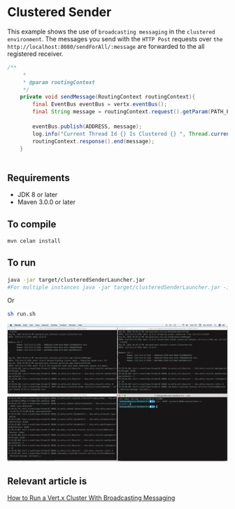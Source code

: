 # Clustered Sender

This example shows the use of `broadcasting messaging` in the `clustered environment`. The messages you send with the `HTTP Post` requests over `the http://localhost:8080/sendForAll/:message` are forwarded to the all registered receiver.

```java
/**
     *
     * @param routingContext
     */
    private void sendMessage(RoutingContext routingContext){
        final EventBus eventBus = vertx.eventBus();
        final String message = routingContext.request().getParam(PATH_PARAM);

        eventBus.publish(ADDRESS, message);
        log.info("Current Thread Id {} Is Clustered {} ", Thread.currentThread().getId(), vertx.isClustered());
        routingContext.response().end(message);
    }
    
```

## Requirements
* JDK 8 or later
* Maven 3.0.0 or later

## To compile
```bash
mvn celan install
```

## To run
```bash
java -jar target/clusteredSenderLauncher.jar
#For multiple instances java -jar target/clusteredSenderLauncher.jar -instances 2

```
Or

```bash
sh run.sh
```

![](images/sender.png)

## Relevant article is
[How to Run a Vert.x Cluster With Broadcasting Messaging](https://medium.com/@hakdogan/how-to-run-a-vert-x-cluster-with-broadcasting-messaging-fc79ff113c9c)
